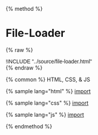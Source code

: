 
{% method %}
# File-Loader
{% raw %}
<div class='styleguidebody'>
<style>
@import url('https://fonts.googleapis.com/css?family=Overpass:100,100i,200,200i,300,300i,400,400i,600,600i,700,700i,800,800i,900,900i&subset=latin-ext');
.styleguidebody {
  font-family: "Overpass", sans-serif;
}
</style>
!INCLUDE "../source/file-loader.html"

</div>
{% endraw %}

{% common %}
HTML, CSS, & JS

{% sample lang="html" %}
[import](../source/file-loader.html)


{% sample lang="css" %}
[import](../source/css/file-loader.css)


{% sample lang="js" %}
[import](../source/js/file-loader.js)


{% endmethod %}
